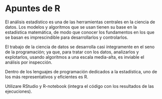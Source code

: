 # Apuntes de R

El análisis estadístico es una de las herramientas centrales en la ciencia de datos. Los modelos y algoritmos que se usan tienen su base en la estadística matemática, de modo que conocer los fundamentos en los que se basan es imprescindible para desarrollarlos y controlarlos.

El trabajo de la ciencia de datos se desarrolla casi íntegramente en el seno de la programación; ya que, para tratar con los datos, analizarlos y explotarlos, usando algoritmos a una escala media-alta, es inviable el análisis por inspección.

Dentro de los lenguajes de programación dedicados a la estadística, uno de los más representativos y eficientes es R.

Utilizare RStudio y R-notebook (integra el código con los resultados de las ejecuciones).
